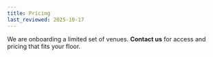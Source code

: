 ```yaml
---
title: Pricing
last_reviewed: 2025-10-17
---
```

We are onboarding a limited set of venues. **Contact us** for access and pricing that fits your floor.

